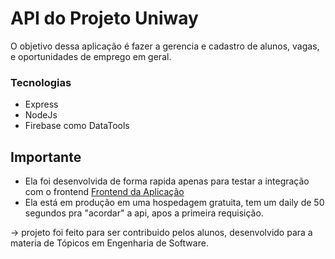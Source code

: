 # API do Projeto Uniway

O objetivo dessa aplicação é fazer a gerencia e cadastro de alunos, vagas, e oportunidades de emprego em geral.

### Tecnologias
- Express
- NodeJs
- Firebase como DataTools


## Importante
- Ela foi desenvolvida de forma rapida apenas para testar a integração com o frontend
<a href="https://github.com/helxysa/UniWay" target="_blank">Frontend da Aplicação<a/>
- Ela está em produção em uma hospedagem gratuita, tem um daily de 50 segundos pra "acordar" a api, apos a primeira requisição.

-> projeto foi feito para ser contribuido pelos alunos, desenvolvido para a materia de Tópicos em Engenharia de Software.
